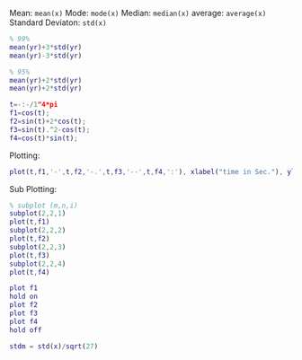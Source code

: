 Mean:
`mean(x)`
Mode:
`mode(x)`
Median:
`median(x)`
average:
`average(x)`
Standard Deviaton:
`std(x)`




```matlab
% 99%
mean(yr)+3*std(yr)
mean(yr)-3*std(yr)
```

```matlab
% 95%
mean(yr)+2*std(yr)
mean(yr)+2*std(yr)
```

```matlab
t=-:-/1"4*pi
f1=cos(t);
f2=sin(t)+2*cos(t);
f3=sin(t).^2-cos(t);
f4=cos(t)*sin(t);
```

Plotting:
```matlab
plot(t,f1,'-',t,f2,'-.',t,f3,'--',t,f4,':'), xlabel("time in Sec."), ylabel("Sinusoidal Functions"),legend('cos(t)','sin(t)+2cos(t)','sin(t)^2-cos(t),'sin(t)*cos(t)')
```

Sub Plotting:
```matlab
% subplot (m,n,i)
subplot(2,2,1)
plot(t,f1)
subplot(2,2,2)
plot(t,f2)
subplot(2,2,3)
plot(t,f3)
subplot(2,2,4)
plot(t,f4)
```



```matlab
plot f1
hold on
plot f2
plot f3
plot f4
hold off
```

```matlab
stdm = std(x)/sqrt(27)
```
